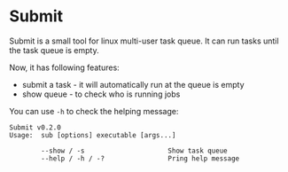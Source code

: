 Submit
=================

Submit is a small tool for linux multi-user task queue. It can run tasks until the task queue is empty. 

Now, it has following features:

* submit a task - it will automatically run at the queue is empty
* show queue - to check who is running jobs

You can use `-h` to check the helping message:

```
Submit v0.2.0
Usage:  sub [options] executable [args...]

        --show / -s                     Show task queue
        --help / -h / -?                Pring help message
```

